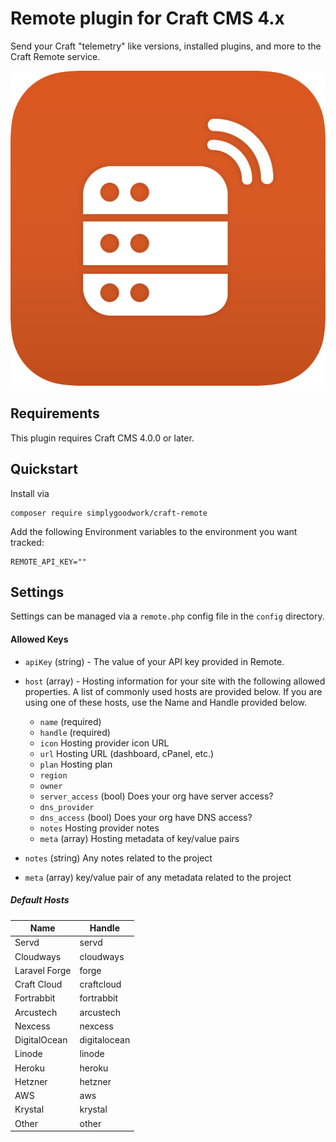 # Remote plugin for Craft CMS 4.x

Send your Craft "telemetry" like versions, installed plugins, and more to the Craft Remote service. 

![Screenshot](resources/img/plugin-logo.png)

## Requirements

This plugin requires Craft CMS 4.0.0 or later.

## Quickstart

Install via 

```shell
composer require simplygoodwork/craft-remote
```

Add the following Environment variables to the environment you want tracked: 

```env
REMOTE_API_KEY=""
```
## Settings

Settings can be managed via a `remote.php` config file in the `config` directory. 

#### Allowed Keys

- `apiKey` (string) - The value of your API key provided in Remote.

- `host` (array) - Hosting information for your site with the following allowed properties. A list of commonly used hosts are provided below. If you are using one of these hosts, use the Name and Handle provided below.
  - `name` (required) 
  - `handle` (required)
  - `icon` Hosting provider icon URL
  - `url` Hosting URL (dashboard, cPanel, etc.)
  - `plan` Hosting plan
  - `region`
  - `owner` 
  - `server_access` (bool) Does your org have server access?
  - `dns_provider`
  - `dns_access` (bool) Does your org have DNS access?
  - `notes` Hosting provider notes
  - `meta` (array) Hosting metadata of key/value pairs

- `notes` (string) Any notes related to the project

- `meta` (array) key/value pair of any metadata related to the project


##### Default Hosts

| Name            | Handle       |
|-----------------|--------------|
| Servd           | servd        |
| Cloudways       | cloudways    |
| Laravel Forge   | forge        |
| Craft Cloud     | craftcloud   |
| Fortrabbit      | fortrabbit   |
| Arcustech       | arcustech    |
| Nexcess         | nexcess      |
| DigitalOcean    | digitalocean |
| Linode          | linode       |
| Heroku          | heroku       |
| Hetzner         | hetzner      |
| AWS             | aws          |
| Krystal         | krystal      |
| Other           | other        |
